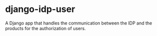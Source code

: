 # django-idp-user
A Django app that handles the communication between the IDP and the products for the authorization of users.
